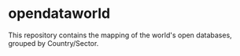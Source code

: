 # opendataworld
This repository contains the mapping of the world's open databases, grouped by Country/Sector.
